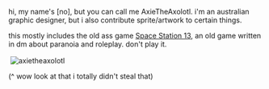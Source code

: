 hi, my name's [no], but you can call me AxieTheAxolotl. i'm an australian graphic designer, but i also contribute sprite/artwork to certain things.

this mostly includes the old ass game <a href="https://spacestation13.com">Space Station 13</a>, an old game written in dm about paranoia and roleplay. don't play it.

<p>&nbsp;<img align="center" src="https://github-readme-stats.vercel.app/api?username=axietheaxolotl&show_icons=true&theme=dark&locale=en" alt="axietheaxolotl" /></p>

(^ wow look at that i totally didn't steal that)
